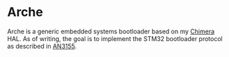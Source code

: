 # Arche

Arche is a generic embedded systems bootloader based on my [Chimera](https://github.com/brandonbraun653/Chimera) HAL. As of writing, the goal is to implement the STM32 bootloader protocol as described in [AN3155](https://www.st.com/resource/en/application_note/cd00264342.pdf).
